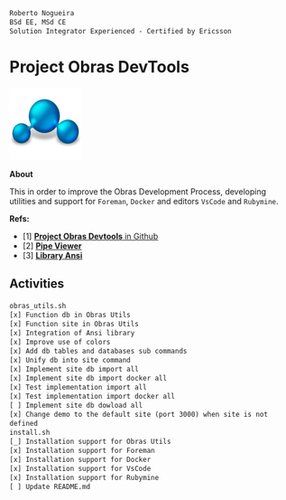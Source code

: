 ```
Roberto Nogueira  
BSd EE, MSd CE
Solution Integrator Experienced - Certified by Ericsson
```
# Project Obras DevTools

![project image](images/project.png)

**About**

This in order to improve the Obras Development Process, developing utilities and support for `Foreman`, `Docker` and  editors `VsCode` and `Rubymine`. 

**Refs:**

* [1] [**Project Obras Devtools** in Github](https://github.com/enogrob/project-obras-devtools)
* [2] [**Pipe Viewer**](http://www.ivarch.com/programs/pv.shtml)
* [3] [**Library Ansi**](https://github.com/fidian/ansi)

## Activities

```
obras_utils.sh
[x] Function db in Obras Utils
[x] Function site in Obras Utils
[x] Integration of Ansi library
[x] Improve use of colors
[x] Add db tables and databases sub commands
[x] Unify db into site command
[x] Implement site db import all
[x] Implement site db import docker all
[x] Test implementation import all
[x] Test implementation import docker all
[ ] Implement site db dowload all
[x] Change demo to the default site (port 3000) when site is not defined
install.sh
[_] Installation support for Obras Utils
[x] Installation support for Foreman
[x] Installation support for Docker
[x] Installation support for VsCode
[x] Installation support for Rubymine
[ ] Update README.md
```
